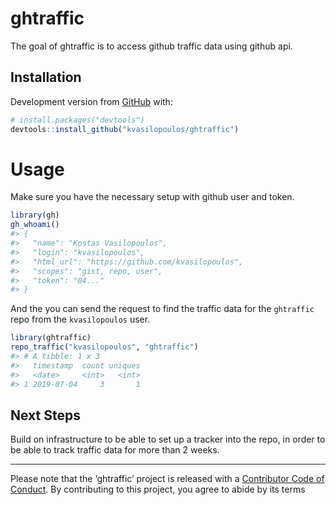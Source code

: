 
<!-- README.md is generated from README.Rmd. Please edit that file -->

# ghtraffic

<!-- badges: start -->

<!-- badges: end -->

The goal of ghtraffic is to access github traffic data using github api.

## Installation

Development version from [GitHub](https://github.com/) with:

``` r
# install.packages("devtools")
devtools::install_github("kvasilopoulos/ghtraffic")
```

# Usage

Make sure you have the necessary setup with github user and token.

``` r
library(gh)
gh_whoami()
#> {
#>   "name": "Kostas Vasilopoulos",
#>   "login": "kvasilopoulos",
#>   "html_url": "https://github.com/kvasilopoulos",
#>   "scopes": "gist, repo, user",
#>   "token": "04..."
#> }
```

And the you can send the request to find the traffic data for the
`ghtraffic` repo from the `kvasilopoulos` user.

``` r
library(ghtraffic)
repo_traffic("kvasilopoulos", "ghtraffic")
#> # A tibble: 1 x 3
#>   timestamp  count uniques
#>   <date>     <int>   <int>
#> 1 2019-07-04     3       1
```

## Next Steps

Build on infrastructure to be able to set up a tracker into the repo, in
order to be able to track traffic data for more than 2 weeks.

-----

Please note that the ‘ghtraffic’ project is released with a [Contributor
Code of Conduct](.github/CODE_OF_CONDUCT.md). By contributing to this
project, you agree to abide by its terms
